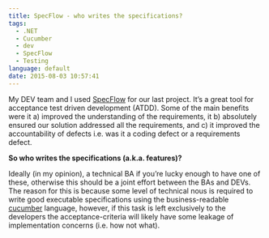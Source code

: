 ```yaml
---
title: SpecFlow - who writes the specifications?
tags:
  - .NET
  - Cucumber
  - dev
  - SpecFlow
  - Testing
language: default
date: 2015-08-03 10:57:41
---
```


My DEV team and I used [SpecFlow](http://www.specflow.org/) for our last project. It’s a great tool for acceptance test driven development (ATDD). Some of the main benefits were it a) improved the understanding of the requirements, it b) absolutely ensured our solution addressed all the requirements, and c) it improved the accountability of defects i.e. was it a coding defect or a requirements defect.

**So who writes the specifications (a.k.a. features)?**

Ideally (in my opinion), a technical BA if you’re lucky enough to have one of these, otherwise this should be a joint effort between the BAs and DEVs. The reason for this is because some level of technical nous is required to write good executable specifications using the business-readable [cucumber](https://cucumber.io/) language, however, if this task is left exclusively to the developers the acceptance-criteria will likely have some leakage of implementation concerns (i.e. how not what).